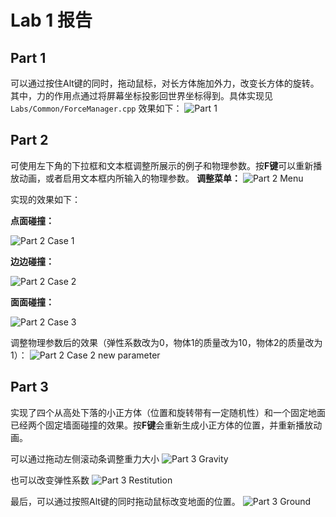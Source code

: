 # Lab 1 报告

## Part 1
可以通过按住Alt键的同时，拖动鼠标，对长方体施加外力，改变长方体的旋转。
其中，力的作用点通过将屏幕坐标投影回世界坐标得到。具体实现见`Labs/Common/ForceManager.cpp`
效果如下：
![Part 1](images/Part1.gif)

## Part 2
可使用左下角的下拉框和文本框调整所展示的例子和物理参数。按**F键**可以重新播放动画，或者启用文本框内所输入的物理参数。
**调整菜单：**
![Part 2 Menu](images/Part2_menu.png)

实现的效果如下：

**点面碰撞：**

![Part 2 Case 1](images/Part2_1.gif)

**边边碰撞：**

![Part 2 Case 2](images/Part2_2.gif)

**面面碰撞：**

![Part 2 Case 3](images/Part2_3.gif)

调整物理参数后的效果（弹性系数改为0，物体1的质量改为10，物体2的质量改为1）：
![Part 2 Case 2 new parameter](images/Part2_2_new.gif)

## Part 3
实现了四个从高处下落的小正方体（位置和旋转带有一定随机性）和一个固定地面已经两个固定墙面碰撞的效果。按**F键**会重新生成小正方体的位置，并重新播放动画。

可以通过拖动左侧滚动条调整重力大小
![Part 3 Gravity](images/Part3_gravity.gif)

也可以改变弹性系数
![Part 3 Restitution](images/Part3_restitution.gif)

最后，可以通过按照Alt键的同时拖动鼠标改变地面的位置。
![Part 3 Ground](images/Part3_ground.gif)